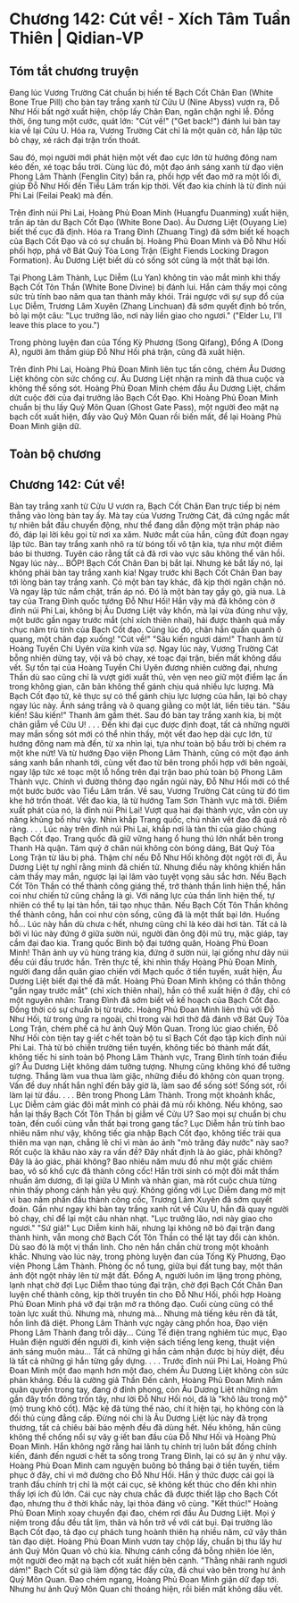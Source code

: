 # Chương 142: Cút về! - Xích Tâm Tuần Thiên | Qidian-VP

## Tóm tắt chương truyện

Đang lúc Vương Trường Cát chuẩn bị hiến tế Bạch Cốt Chân Đan (White Bone True Pill) cho bàn tay trắng xanh từ Cửu U (Nine Abyss) vươn ra, Đỗ Như Hối bất ngờ xuất hiện, chộp lấy Chân Đan, ngăn chặn nghi lễ. Đồng thời, ông tung một cước, quát lớn: "Cút về!" ("Get back!") đánh lui bàn tay kia về lại Cửu U. Hóa ra, Vương Trường Cát chỉ là một quân cờ, hắn lập tức bỏ chạy, xé rách đại trận trốn thoát.

Sau đó, mọi người mới phát hiện một vết đao cực lớn từ hướng đông nam kéo đến, xé toạc bầu trời. Cùng lúc đó, một đạo ánh sáng xanh từ đạo viện Phong Lâm Thành (Fenglin City) bắn ra, phối hợp vết đao mở ra một lối đi, giúp Đỗ Như Hối đến Tiểu Lâm trấn kịp thời. Vết đao kia chính là từ đỉnh núi Phi Lai (Feilai Peak) mà đến.

Trên đỉnh núi Phi Lai, Hoàng Phủ Đoan Minh (Huangfu Duanming) xuất hiện, trấn áp tàn dư Bạch Cốt Đạo (White Bone Dao). Âu Dương Liệt (Ouyang Lie) biết thế cục đã định. Hóa ra Trang Đình (Zhuang Ting) đã sớm biết kế hoạch của Bạch Cốt Đạo và có sự chuẩn bị. Hoàng Phủ Đoan Minh và Đỗ Như Hối phối hợp, phá vỡ Bát Quỷ Tỏa Long Trận (Eight Fiends Locking Dragon Formation). Âu Dương Liệt biết dù có sống sót cũng là một thất bại lớn.

Tại Phong Lâm Thành, Lục Diễm (Lu Yan) không tin vào mắt mình khi thấy Bạch Cốt Tôn Thần (White Bone Divine) bị đánh lui. Hắn cảm thấy mọi công sức trù tính bao năm qua tan thành mây khói. Trái ngược với sự sụp đổ của Lục Diễm, Trương Lâm Xuyên (Zhang Linchuan) đã sớm quyết định bỏ trốn, bỏ lại một câu: "Lục trưởng lão, nơi này liền giao cho ngươi." ("Elder Lu, I'll leave this place to you.")

Trong phòng luyện đan của Tống Kỳ Phương (Song Qifang), Đổng A (Dong A), người âm thầm giúp Đỗ Như Hối phá trận, cũng đã xuất hiện.

Trên đỉnh Phi Lai, Hoàng Phủ Đoan Minh liên tục tấn công, chém Âu Dương Liệt không còn sức chống cự. Âu Dương Liệt nhận ra mình đã thua cuộc và không thể sống sót. Hoàng Phủ Đoan Minh chém đầu Âu Dương Liệt, chấm dứt cuộc đời của đại trưởng lão Bạch Cốt Đạo. Khi Hoàng Phủ Đoan Minh chuẩn bị thu lấy Quỷ Môn Quan (Ghost Gate Pass), một người đeo mặt nạ bạch cốt xuất hiện, đẩy vào Quỷ Môn Quan rồi biến mất, để lại Hoàng Phủ Đoan Minh giận dữ.

## Toàn bộ chương

## Chương 142: Cút về!

Bàn tay trắng xanh từ Cửu U vươn ra, Bạch Cốt Chân Đan trực tiếp bị ném thẳng vào lòng bàn tay ấy.
Mà tay của Vương Trường Cát, đã cứng ngắc mất tự nhiên bắt đầu chuyển động, như thể đang dẫn động một trận pháp nào đó, đáp lại lời kêu gọi từ nơi xa xăm.
Nước mắt của hắn, cũng đứt đoạn ngay lập tức.
Bàn tay trắng xanh nhô ra từ bóng tối vô tận kia, tựa như một điềm báo bi thương.
Tuyên cáo rằng tất cả đã rơi vào vực sâu không thể vãn hồi.
Ngay lúc này...
BỐP!
Bạch Cốt Chân Đan bị bắt lại.
Nhưng kẻ bắt lấy nó, lại không phải bàn tay trắng xanh kia!
Ngay trước khi Bạch Cốt Chân Đan bay tới lòng bàn tay trắng xanh.
Có một bàn tay khác, đã kịp thời ngăn chặn nó.
Và ngay lập tức nắm chặt, trấn áp nó.
Đó là một bàn tay gầy gò, già nua.
Là tay của Trang Đình quốc tướng Đỗ Như Hối!
Hắn vậy mà đã không còn ở đỉnh núi Phi Lai, không bị Âu Dương Liệt vây khốn, mà lại vừa đúng như vậy, một bước gần ngay trước mắt (chỉ xích thiên nhai), hái được thành quả mấy chục năm trù tính của Bạch Cốt đạo.
Cùng lúc đó, chân hắn quấn quanh ô quang, một chân đạp xuống!
"Cút về!"
"Sâu kiến ngươi dám!" Thanh âm từ Hoàng Tuyền Chi Uyên vừa kinh vừa sợ.
Ngay lúc này, Vương Trường Cát bỗng nhiên dừng tay, vội vã bỏ chạy, xé toạc đại trận, biến mất không dấu vết.
Sự tồn tại của Hoàng Tuyền Chi Uyên đương nhiên cường đại, nhưng Thần dù sao cũng chỉ là vượt giới xuất thủ, vẻn vẹn neo giữ một điểm lạc ấn trong không gian, căn bản không thể gánh chịu quá nhiều lực lượng.
Mà Bạch Cốt đạo tử, kẻ thực sự có thể gánh chịu lực lượng của hắn, lại bỏ chạy ngay lúc này.
Ánh sáng trắng và ô quang giằng co một lát, liền tiêu tán.
"Sâu kiến! Sâu kiến!" Thanh âm gầm thét.
Sau đó bàn tay trắng xanh kia, bị một chân giẫm về Cửu U!
. . .
Đến khi đại cục được định đoạt, tất cả những người may mắn sống sót mới có thể nhìn thấy, một vết đao hẹp dài cực lớn, từ hướng đông nam mà đến, từ xa nhìn lại, tựa như toàn bộ bầu trời bị chém ra một khe nứt!
Và từ hướng Đạo viện Phong Lâm Thành, cũng có một đạo ánh sáng xanh bắn nhanh tới, cùng vết đao từ bên trong phối hợp với bên ngoài, ngay lập tức xé toạc một lỗ hổng trên đại trận bao phủ toàn bộ Phong Lâm Thành vực.
Chính vì đường thông đạo ngắn ngủi này, Đỗ Như Hối mới có thể một bước bước vào Tiểu Lâm trấn.
Về sau, Vương Trường Cát cũng từ đó tìm khe hở trốn thoát.
Vết đao kia, là từ hướng Tam Sơn Thành vực mà tới.
Điểm xuất phát của nó, là đỉnh núi Phi Lai!
Vượt qua hai đại thành vực, vẫn còn uy năng khủng bố như vậy.
Nhìn khắp Trang quốc, chủ nhân vết đao đã quá rõ ràng.
. . .
Lúc này trên đỉnh núi Phi Lai, khắp nơi là tàn thi của giáo chúng Bạch Cốt đạo.
Trang quốc đã giữ vững hang ổ hung thú lớn nhất bên trong Thanh Hà quận.
Tám quỷ ở chân núi không còn bóng dáng, Bát Quỷ Tỏa Long Trận từ lâu bị phá.
Thậm chí nếu Đỗ Như Hối không đột ngột rời đi, Âu Dương Liệt tự nghĩ rằng mình đã chiến tử.
Nhưng điều này không khiến hắn cảm thấy may mắn, ngược lại lại lâm vào tuyệt vọng sâu sắc hơn.
Nếu Bạch Cốt Tôn Thần có thể thành công giáng thế, trở thành thần linh hiện thế, hắn coi như chiến tử cũng chẳng là gì.
Với năng lực của thần linh hiện thế, tự nhiên có thể tụ lại tàn hồn, tái tạo nhục thân.
Nếu Bạch Cốt Tôn Thần không thể thành công, hắn coi như còn sống, cũng đã là một thất bại lớn.
Huống hồ...
Lúc này hắn dù chưa c·hết, nhưng cũng chỉ là kéo dài hơi tàn.
Tất cả là bởi vì lúc này đứng ở giữa sườn núi, người đàn ông đội mũ trụ, mặc giáp, tay cầm đại đao kia.
Trang quốc Binh bộ đại tướng quân, Hoàng Phủ Đoan Minh!
Thân ảnh uy vũ hùng tráng kia, đứng ở sườn núi, lại giống như dãy núi đều cúi đầu trước hắn.
Trên thực tế, khi nhìn thấy Hoàng Phủ Đoan Minh, người đang dẫn quân giao chiến với Mạch quốc ở tiền tuyến, xuất hiện, Âu Dương Liệt biết đại thế đã mất.
Hoàng Phủ Đoan Minh không có thần thông "gần ngay trước mắt" (chỉ xích thiên nhai), hắn có thể xuất hiện ở đây, chỉ có một nguyên nhân: Trang Đình đã sớm biết về kế hoạch của Bạch Cốt đạo. Đồng thời có sự chuẩn bị từ trước.
Hoàng Phủ Đoan Minh liên thủ với Đỗ Như Hối, từ trong ứng ra ngoài, chỉ trong vài hơi thở đã đánh vỡ Bát Quỷ Tỏa Long Trận, chém phế cả hư ảnh Quỷ Môn Quan. Trong lúc giao chiến, Đỗ Như Hối còn tiện tay g·iết c·hết toàn bộ tu sĩ Bạch Cốt đạo tập kích đỉnh núi Phi Lai.
Thà từ bỏ chiến trường tiền tuyến, không tiếc bỏ thành mất đất, không tiếc hi sinh toàn bộ Phong Lâm Thành vực, Trang Đình tính toán điều gì?
Âu Dương Liệt không dám tưởng tượng. Nhưng cũng không khó để tưởng tượng.
Thắng làm vua thua làm giặc, những điều đó không còn quan trọng.
Vấn đề duy nhất hắn nghĩ đến bây giờ là, làm sao để sống sót!
Sống sót, rồi làm lại từ đầu.
. . .
Bên trong Phong Lâm Thành.
Trong một khoảnh khắc, Lục Diễm cảm giác đôi mắt mình có phải đã mù rồi không.
Nếu không, sao hắn lại thấy Bạch Cốt Tôn Thần bị giẫm về Cửu U?
Sao mọi sự chuẩn bị chu toàn, đến cuối cùng vẫn thất bại trong gang tấc?
Lục Diễm hắn trù tính bao nhiêu năm như vậy, không tiếc gia nhập Bạch Cốt đạo, không tiếc trải qua thiên ma vạn nạn, chẳng lẽ chỉ vì màn ảo ảnh "mò trăng đáy nước" này sao?
Rốt cuộc là khâu nào xảy ra vấn đề?
Đây nhất định là ảo giác, phải không? Đây là ảo giác, phải không?
Bao nhiêu năm mưu đồ như một giấc chiêm bao, vô số khổ cực đã thành công cốc!
Hắn trời sinh có một đôi mắt thấm nhuần âm dương, đi lại giữa U Minh và nhân gian, mà rốt cuộc chưa từng nhìn thấy phong cảnh hắn yêu quý.
Không giống với Lục Diễm đang mờ mịt vì bao năm phấn đấu thành công cốc, Trương Lâm Xuyên đã sớm quyết đoán.
Gần như ngay khi bàn tay trắng xanh rút về Cửu U, hắn đã quay người bỏ chạy, chỉ để lại một câu nhàn nhạt.
"Lục trưởng lão, nơi này giao cho ngươi."
"Sứ giả!" Lục Diễm kinh hãi, nhưng lại không nỡ bỏ đại trận đang thành hình, vẫn mong chờ Bạch Cốt Tôn Thần có thể lật tay đổi càn khôn. Dù sao đó là một vị thần linh.
Cho nên hắn chần chừ trong một khoảnh khắc.
Nhưng vào lúc này, trong phòng luyện đan của Tống Kỳ Phương, Đạo viện Phong Lâm Thành.
Phòng ốc nổ tung, giữa bụi đất tung bay, một thân ảnh đột ngột nhảy lên từ mặt đất.
Đổng A, người luôn im lặng trong phòng, lạnh nhạt chờ đợi Lục Diễm thao túng đại trận, chờ đợi Bạch Cốt Chân Đan luyện chế thành công, kịp thời truyền tin cho Đỗ Như Hối, phối hợp Hoàng Phủ Đoan Minh phá vỡ đại trận mở ra thông đạo.
Cuối cùng cũng có thể toàn lực xuất thủ.
Nhưng mà, nhưng mà...
Nhưng mà tiếng kêu rên đã tắt, hồn linh đã diệt.
Phong Lâm Thành vực ngày càng phồn hoa, Đạo viện Phong Lâm Thành đang trỗi dậy...
Cúng Tế điện trang nghiêm túc mục, Đạo Huân điện người đến người đi, kinh viện sách tiếng leng keng, thuật viện ánh sáng muôn màu...
Tất cả những gì hắn cảm nhận được bị hủy diệt, đều là tất cả những gì hắn từng gầy dựng.
. . .
Trước đỉnh núi Phi Lai, Hoàng Phủ Đoan Minh một đao mạnh hơn một đao, chém Âu Dương Liệt không còn sức phản kháng.
Đều là cường giả Thần Đến cảnh, Hoàng Phủ Đoan Minh nắm quân quyền trong tay, đang ở đỉnh phong, còn Âu Dương Liệt những năm gần đây trốn đông trốn tây, như lời Đỗ Như Hối nói, đã là "khô lâu trong mộ" (mộ trung khô cốt).
Mặc kệ đã từng thế nào, chí ít hiện tại, họ không còn là đối thủ cùng đẳng cấp.
Đừng nói chi là Âu Dương Liệt lúc này đã trọng thương, tất cả chiêu bài bảo mệnh đều đã dùng hết.
Nếu không, hắn cũng không thể chống nổi sự vây g·iết ban đầu của Đỗ Như Hối và Hoàng Phủ Đoan Minh.
Hắn không ngờ rằng hai lãnh tụ chính trị luôn bất đồng chính kiến, đánh đến ngươi c·hết ta sống trong Trang Đình, lại có sự ăn ý như vậy.
Hoàng Phủ Đoan Minh cam nguyện buông bỏ thắng bại ở tiền tuyến, tiềm phục ở đây, chỉ vì mở đường cho Đỗ Như Hối.
Hắn ý thức được cái gọi là tranh đấu chính trị chỉ là một cái cục, sẽ không kết thúc cho đến khi nhìn thấy lợi ích đủ lớn.
Cái cục này chưa chắc đã được thiết lập cho Bạch Cốt đạo, nhưng thu ở thời khắc này, lại thỏa đáng vô cùng.
"Kết thúc!"
Hoàng Phủ Đoan Minh xoay chuyển đại đao, chém rơi đầu Âu Dương Liệt.
Mọi ý niệm trong đầu đều tắt lịm, thân và hồn trở về với cát bụi.
Đại trưởng lão Bạch Cốt đạo, tả đạo cự phách tung hoành thiên hạ nhiều năm, cứ vậy thân tàn đạo diệt.
Hoàng Phủ Đoan Minh vươn tay chộp lấy, chuẩn bị thu lấy hư ảnh Quỷ Môn Quan vô chủ kia.
Nhưng cánh cổng đá bỗng nhiên lóe lên, một người đeo mặt nạ bạch cốt xuất hiện bên cạnh.
"Thằng nhãi ranh ngươi dám!"
Bạch Cốt sứ giả làm động tác đẩy cửa, đã chui vào bên trong hư ảnh Quỷ Môn Quan.
Đao chém ngang, Hoàng Phủ Đoan Minh giận dữ đạp tới.
Nhưng hư ảnh Quỷ Môn Quan chỉ thoáng hiện, rồi biến mất không dấu vết.